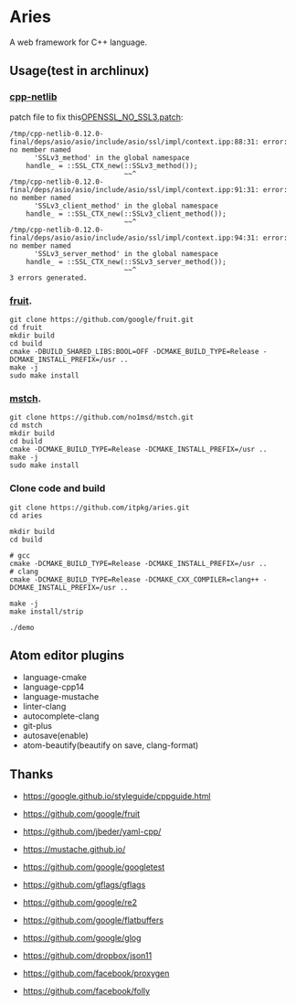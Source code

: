 # Aries

A web framework for C++ language.

## Usage(test in archlinux)

### [cpp-netlib](http://cpp-netlib.org/index.html)
patch file to fix this[OPENSSL_NO_SSL3.patch](patchs/cpp-netlib-0.12.0-final/OPENSSL_NO_SSL3.patch):
```
/tmp/cpp-netlib-0.12.0-final/deps/asio/asio/include/asio/ssl/impl/context.ipp:88:31: error: no member named
      'SSLv3_method' in the global namespace
    handle_ = ::SSL_CTX_new(::SSLv3_method());
                            ~~^
/tmp/cpp-netlib-0.12.0-final/deps/asio/asio/include/asio/ssl/impl/context.ipp:91:31: error: no member named
      'SSLv3_client_method' in the global namespace
    handle_ = ::SSL_CTX_new(::SSLv3_client_method());
                            ~~^
/tmp/cpp-netlib-0.12.0-final/deps/asio/asio/include/asio/ssl/impl/context.ipp:94:31: error: no member named
      'SSLv3_server_method' in the global namespace
    handle_ = ::SSL_CTX_new(::SSLv3_server_method());
                            ~~^
3 errors generated.
```

### [fruit](https://github.com/google/fruit.git).
```
git clone https://github.com/google/fruit.git
cd fruit
mkdir build
cd build
cmake -DBUILD_SHARED_LIBS:BOOL=OFF -DCMAKE_BUILD_TYPE=Release -DCMAKE_INSTALL_PREFIX=/usr ..
make -j
sudo make install
```

### [mstch](https://github.com/no1msd/mstch).
```
git clone https://github.com/no1msd/mstch.git
cd mstch
mkdir build
cd build
cmake -DCMAKE_BUILD_TYPE=Release -DCMAKE_INSTALL_PREFIX=/usr ..
make -j
sudo make install
```


### Clone code and build

```
git clone https://github.com/itpkg/aries.git
cd aries

mkdir build
cd build

# gcc
cmake -DCMAKE_BUILD_TYPE=Release -DCMAKE_INSTALL_PREFIX=/usr ..
# clang
cmake -DCMAKE_BUILD_TYPE=Release -DCMAKE_CXX_COMPILER=clang++ -DCMAKE_INSTALL_PREFIX=/usr ..

make -j
make install/strip

./demo
```

## Atom editor plugins

- language-cmake
- language-cpp14
- language-mustache
- linter-clang
- autocomplete-clang
- git-plus
- autosave(enable)
- atom-beautify(beautify on save, clang-format)

## Thanks

- <https://google.github.io/styleguide/cppguide.html>
- <https://github.com/google/fruit>
- <https://github.com/jbeder/yaml-cpp/>
- <https://mustache.github.io/>
- <https://github.com/google/googletest>

- <https://github.com/gflags/gflags>
- <https://github.com/google/re2>
- <https://github.com/google/flatbuffers>
- <https://github.com/google/glog>

- <https://github.com/dropbox/json11>
- <https://github.com/facebook/proxygen>
- <https://github.com/facebook/folly>
